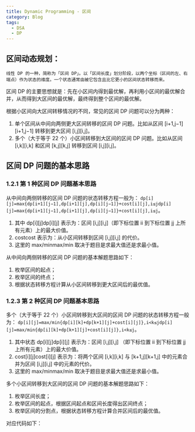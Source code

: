 ```yaml
---
title: Dynamic Programming - 区间
category: Blog
tags:
  - DSA
  - DP
---
```



## 区间动态规划：
```
线性 DP 的一种，简称为「区间 DP」。以「区间长度」划分阶段，以两个坐标（区间的左、右端点）作为状态的维度。一个状态通常由被它包含且比它更小的区间状态转移而来。
```

区间 DP 的主要思想就是：先在小区间内得到最优解，再利用小区间的最优解合并，从而得到大区间的最优解，最终得到整个区间的最优解。

根据小区间向大区间转移情况的不同，常见的区间 DP 问题可以分为两种：

1. 单个区间从中间向两侧更大区间转移的区间 DP 问题。比如从区间 [i+1,j−1][i+1,j−1] 转移到更大区间 [i,j][i,j]。
2. 多个（大于等于 22 个）小区间转移到大区间的区间 DP 问题。比如从区间 [i,k][i,k] 和区间 [k,j][k,j] 转移到区间 [i,j][i,j]。

## 区间 DP 问题的基本思路
### 1.2.1 第 1 种区间 DP 问题基本思路

从中间向两侧转移的区间 DP 问题的状态转移方程一般为：
`dp[i][j]=max{dp[i+1][j−1],dp[i+1][j],dp[i][j−1]}+cost[i][j],i≤jdp[i][j]=max{dp[i+1][j−1],dp[i+1][j],dp[i][j−1]}+cost[i][j],i≤j`。

1. 其中 dp[i][j]dp[i][j] 表示为：区间 [i,j][i,j]（即下标位置 ii 到下标位置 jj 上所有元素）上的最大价值。
2. costcost 表示为：从小区间转移到区间 [i,j][i,j] 的代价。
3. 这里的 max/minmax/min 取决于题目是求最大值还是求最小值。

从中间向两侧转移的区间 DP 问题的基本解题思路如下：

  1. 枚举区间的起点；
  2. 枚举区间的终点；
  3. 根据状态转移方程计算从小区间转移到更大区间后的最优值。

### 1.2.3 第 2 种区间 DP 问题基本思路
多个（大于等于 22 个）小区间转移到大区间的区间 DP 问题的状态转移方程一般为：
`dp[i][j]=max/min{dp[i][k]+dp[k+1][j]+cost[i][j]},i<k≤jdp[i][j]=max/min{dp[i][k]+dp[k+1][j]+cost[i][j]},i<k≤j`。

1. 其中状态 dp[i][j]dp[i][j] 表示为：区间 [i,j][i,j] （即下标位置 ii 到下标位置 jj 上所有元素）上的最大价值。
2. cost[i][j]cost[i][j] 表示为：将两个区间 [i,k][i,k] 与 [k+1,j][k+1,j] 中的元素合并为区间 [i,j][i,j] 中的元素的代价。
3. 这里的 max/minmax/min 取决于题目是求最大值还是求最小值。

多个小区间转移到大区间的区间 DP 问题的基本解题思路如下：

1. 枚举区间长度；
2. 枚举区间的起点，根据区间起点和区间长度得出区间终点；
3. 枚举区间的分割点，根据状态转移方程计算合并区间后的最优值。

对应代码如下：
